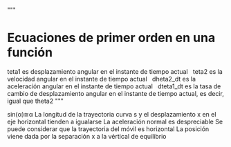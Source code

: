 """
  # Ecuaciones de primer orden en una función
  teta1 es desplazamiento angular en el instante de tiempo actual
  teta2 es la velocidad angular en el instante de tiempo actual
  dheta2_dt es la aceleración angular en el instante de tiempo actual
  dteta1_dt es la tasa de cambio de desplazamiento angular en el instante de tiempo actual, es decir, igual que theta2
"""

sin(α)≅α 
La longitud de la trayectoria curva s y el desplazamiento x en el eje horizontal tienden a igualarse
La aceleración normal es despreciable
Se puede considerar que la trayectoria del móvil es horizontal
La posición viene dada por la separación x a la vértical de equilibrio
